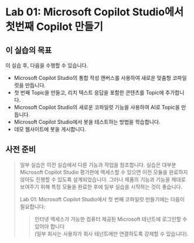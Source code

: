 # Lab 01:  Microsoft Copilot Studio에서 첫번째 Copilot 만들기



## 이 실습의 목표

이 실습 후, 다음을 수행할 수 있습니다.          
                                             
-   Microsoft Copilot Studio의 통합 작성 캔버스를 사용하여 새로운 맞춤형 코파일럿을 만듭니다. 
-   첫 번째 Topic을 만들고, 리치 텍스트 응답을  포함한 콘텐츠를 Topic에 추가합니다.
-   Microsoft Copilot Studio의 새로운 코파일럿 기능을 사용하여 AI로 Topic을 만듭니다. 
-   Microsoft Copilot Studio에서 봇을 테스트하는 방법을 학습합니다. 
-   데모 웹사이트에 봇을 게시합니다. 


## 사전 준비

> 일부 실습은 이전 실습에서 다룬 기능과 작업을 참조합니다.
> 실습은 대부분 Microsoft Copilot Studio 평가판에 액세스할 수 있으면 이전 모듈을 완료하지 않아도 진행할 수 있도록 설계되었습니다.
> 그러나 제품의 기능과 기능을 제대로 보여주기 위해 특정 모듈을 완료한 후에 일부 실습을 시작하는 것이 좋습니다.
>
> Lab 01: Microsoft Copilot Studio에서 첫 번째 코파일럿 만들기에는 다음이 필요합니다:
>>  인터넷 액세스가 가능한 컴퓨터
>>  제공된 Microsoft 테넌트에 로그인할 수 있어야 합니다<br>
>> (일부 회사는 사용자가 회사 테넌트에만 연결하도록 강제할 수 있습니다).
